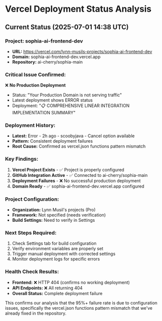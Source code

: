 # Vercel Deployment Status Analysis

## Current Status (2025-07-01 14:38 UTC)

### Project: sophia-ai-frontend-dev
- **URL:** https://vercel.com/lynn-musils-projects/sophia-ai-frontend-dev
- **Domain:** sophia-ai-frontend-dev.vercel.app
- **Repository:** ai-cherry/sophia-main

### Critical Issue Confirmed:
❌ **No Production Deployment**
- Status: "Your Production Domain is not serving traffic"
- Latest deployment shows ERROR status
- Deployment: "📋 COMPREHENSIVE LINEAR INTEGRATION IMPLEMENTATION SUMMARY"

### Deployment History:
- **Latest:** Error - 2h ago - scoobyjava - Cancel option available
- **Pattern:** Consistent deployment failures
- **Root Cause:** Confirmed as vercel.json functions pattern mismatch

### Key Findings:
1. **Vercel Project Exists** - ✅ Project is properly configured
2. **GitHub Integration Active** - ✅ Connected to ai-cherry/sophia-main
3. **Deployment Failures** - ❌ No successful production deployment
4. **Domain Ready** - ✅ sophia-ai-frontend-dev.vercel.app configured

### Project Configuration:
- **Organization:** Lynn Musil's projects (Pro)
- **Framework:** Not specified (needs verification)
- **Build Settings:** Need to verify in Settings

### Next Steps Required:
1. Check Settings tab for build configuration
2. Verify environment variables are properly set
3. Trigger manual deployment with corrected settings
4. Monitor deployment logs for specific errors

### Health Check Results:
- **Frontend:** ❌ HTTP 404 (confirms no working deployment)
- **API Endpoints:** ❌ All returning 404
- **Overall Status:** Complete deployment failure

This confirms our analysis that the 95%+ failure rate is due to configuration issues, specifically the vercel.json functions pattern mismatch that we've already fixed in the repository.
